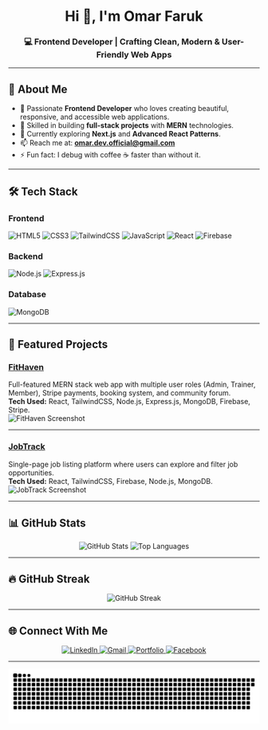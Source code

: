 <!-- Profile Header -->
<h1 align="center">Hi 👋, I'm Omar Faruk</h1>
<h3 align="center">💻 Frontend Developer | Crafting Clean, Modern & User-Friendly Web Apps</h3>

---

## 🚀 About Me
- 🌟 Passionate **Frontend Developer** who loves creating beautiful, responsive, and accessible web applications.  
- 💼 Skilled in building **full-stack projects** with **MERN** technologies.  
- 🌱 Currently exploring **Next.js** and **Advanced React Patterns**.  
- 📫 Reach me at: **omar.dev.official@gmail.com**  
- ⚡ Fun fact: I debug with coffee ☕ faster than without it.

---

## 🛠 Tech Stack

### **Frontend**
![HTML5](https://img.shields.io/badge/-HTML5-E34F26?logo=html5&logoColor=white&style=for-the-badge)
![CSS3](https://img.shields.io/badge/-CSS3-1572B6?logo=css3&logoColor=white&style=for-the-badge)
![TailwindCSS](https://img.shields.io/badge/-TailwindCSS-38B2AC?logo=tailwindcss&logoColor=white&style=for-the-badge)
![JavaScript](https://img.shields.io/badge/-JavaScript-F7DF1E?logo=javascript&logoColor=black&style=for-the-badge)
![React](https://img.shields.io/badge/-React-61DAFB?logo=react&logoColor=black&style=for-the-badge)
![Firebase](https://img.shields.io/badge/-Firebase-FFCA28?logo=firebase&logoColor=black&style=for-the-badge)

### **Backend**
![Node.js](https://img.shields.io/badge/-Node.js-339933?logo=node.js&logoColor=white&style=for-the-badge)
![Express.js](https://img.shields.io/badge/-Express.js-000000?logo=express&logoColor=white&style=for-the-badge)

### **Database**
![MongoDB](https://img.shields.io/badge/-MongoDB-47A248?logo=mongodb&logoColor=white&style=for-the-badge)

---

## 📌 Featured Projects

### [**FitHaven**](https://github.com/wdeveloperomar/fithaven)  
Full-featured MERN stack web app with multiple user roles (Admin, Trainer, Member), Stripe payments, booking system, and community forum.  
**Tech Used:** React, TailwindCSS, Node.js, Express.js, MongoDB, Firebase, Stripe.  
![FitHaven Screenshot](https://via.placeholder.com/600x300.png?text=FitHaven+Screenshot)

---

### [**JobTrack**](https://github.com/wdeveloperomar/jobtrack)  
Single-page job listing platform where users can explore and filter job opportunities.  
**Tech Used:** React, TailwindCSS, Firebase, Node.js, MongoDB.  
![JobTrack Screenshot](https://via.placeholder.com/600x300.png?text=JobTrack+Screenshot)

---

## 📊 GitHub Stats
<p align="center">
  <img src="https://github-readme-stats.vercel.app/api?username=wdeveloperomar&show_icons=true&theme=radical" alt="GitHub Stats" height="165" />
  <img src="https://github-readme-stats.vercel.app/api/top-langs/?username=wdeveloperomar&layout=compact&theme=radical" alt="Top Languages" height="165" />
</p>

---

## 🔥 GitHub Streak
<p align="center">
  <img src="https://github-readme-streak-stats.herokuapp.com?user=wdeveloperomar&theme=radical" alt="GitHub Streak" />
</p>

---

## 🌐 Connect With Me
<p align="center">
  <a href="https://www.linkedin.com/in/omar-faruk-a70889280/" target="_blank">
    <img src="https://raw.githubusercontent.com/abranhe/animated-github-badges/master/badges/linkedin.gif" alt="LinkedIn" width="110"/>
  </a>
  <a href="mailto:omar.dev.official@gmail.com">
    <img src="https://raw.githubusercontent.com/abranhe/animated-github-badges/master/badges/gmail.gif" alt="Gmail" width="110"/>
  </a>
  <a href="https://wdeveloperomar.github.io/my-port-folio/?fbclid=IwY2xjawMCr9NleHRuA2FlbQIxMABicmlkETFTMnJJZlc0SllPallPMkRwAR78aYLD6Fh7-2xH9BMt0y90fiMb3MEY4wWamLyrGvi4_sIaG5K3qzg3_JHuOQ_aem_reQwjSEcIWkmOgwxtz37VQ#portfolio" target="_blank">
    <img src="https://raw.githubusercontent.com/abranhe/animated-github-badges/master/badges/portfolio.gif" alt="Portfolio" width="110"/>
  </a>
  <a href="https://www.facebook.com/omorphotographer" target="_blank">
    <img src="https://raw.githubusercontent.com/abranhe/animated-github-badges/master/badges/facebook.gif" alt="Facebook" width="110"/>
  </a>
</p>

---

<!-- Fun Animation -->
![Snake animation](https://github.com/wdeveloperomar/wdeveloperomar/blob/output/snake.svg)
